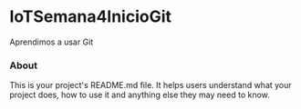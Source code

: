 IoTSemana4InicioGit
===================

Aprendimos a usar Git

### About

This is your project's README.md file. It helps users understand what your
project does, how to use it and anything else they may need to know.